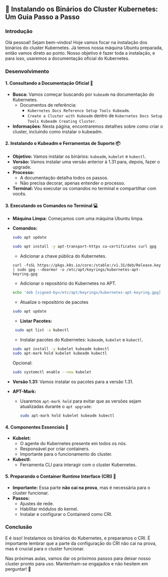 ## 🚀 Instalando os Binários do Cluster Kubernetes: Um Guia Passo a Passo

### Introdução

Olá pessoal! Sejam bem-vindos! Hoje vamos focar na instalação dos binários do cluster Kubernetes. Já temos nossa máquina Ubuntu preparada, então vamos direto ao ponto. Nosso objetivo é fazer toda a instalação, e para isso, usaremos a documentação oficial do Kubernetes.

### Desenvolvimento

#### 1. Consultando a Documentação Oficial 📖

*   **Busca:** Vamos começar buscando por `kubeadm` na documentação do Kubernetes.
    *   Documentos de referência:
        *   `Kubernetes Docs Reference Setup Tools Kubeadm`.
        *   `Create a Cluster with Kubeadm` dentro de `Kubernetes Docs Setup Tools Kubeadm Creating Cluster`.
*   **Informações:** Nesta página, encontraremos detalhes sobre como criar o cluster, incluindo como instalar o kubeadm.

#### 2. Instalando o Kubeadm e Ferramentas de Suporte 📦

*   **Objetivo:** Vamos instalar os binários: `kubeadm`, `kubelet` e `kubectl`.
*   **Versão:** Vamos instalar uma versão anterior à 1.31 para, depois, fazer o upgrade.
*   **Processo:**
    *   A documentação detalha todos os passos.
    *   Não precisa decorar, apenas entender o processo.
*   **Terminal:** Vou executar os comandos no terminal e compartilhar com vocês.

#### 3. Executando os Comandos no Terminal 💻

*   **Máquina Limpa:** Começamos com uma máquina Ubuntu limpa.
*   **Comandos:**
    ```bash
    sudo apt update
    ```
    ```bash
    sudo apt install -y apt-transport-https ca-certificates curl gpg
    ```
    *   Adicionar a chave pública do Kubernetes.
    ```
    curl -fsSL https://pkgs.k8s.io/core:/stable:/v1.31/deb/Release.key | sudo gpg --dearmor -o /etc/apt/keyrings/kubernetes-apt-keyring.gpg
    ```
    *   Adicionar o repositório do Kubernetes no APT.
    ```bash
    echo 'deb [signed-by=/etc/apt/keyrings/kubernetes-apt-keyring.gpg] https://pkgs.k8s.io/core:/stable:/v1.31/deb/ /' | sudo tee /etc/apt/sources.list.d/kubernetes.list
    ```
    * Atualize o repositório de pacotes
    ```bash
    sudo apt update
    ```
    *   **Listar Pacotes:**
    ```bash
     sudo apt list -a kubectl
    ```
    *   Instalar pacotes do Kubernetes: `kubeadm`, `kubelet` e `kubectl`.
    ```bash
    sudo apt install -y kubelet kubeadm kubectl
    sudo apt-mark hold kubelet kubeadm kubectl
    ```

    Opcional:
    ```bash
    sudo systemctl enable --now kubelet
    ```
    

*   **Versão 1.31:** Vamos instalar os pacotes para a versão 1.31.
*   **APT-Mark:**
     * Usaremos `apt-mark hold` para evitar que as versões sejam atualizadas durante o `apt upgrade`:
        ```bash
        sudo apt-mark hold kubelet kubeadm kubectl
        ```

#### 4. Componentes Essenciais 🧩

*   **Kubelet:**
    *   O agente do Kubernetes presente em todos os nós.
    *   Responsável por criar containers.
    *   Importante para o funcionamento do cluster.
*   **Kubectl:**
    *  Ferramenta CLI para interagir com o cluster Kubernetes.

#### 5. Preparando o Container Runtime Interface (CRI) 🐳

*   **Importante:** Essa parte **não cai na prova**, mas é necessária para o cluster funcionar.
*   **Passos:**
    *  Ajustes de rede.
    *  Habilitar módulos do kernel.
    *  Instalar e configurar o Containerd como CRI.

### Conclusão

E é isso! Instalamos os binários do Kubernetes, e preparamos o CRI. É importante lembrar que a parte da configuração do CRI não cai na prova, mas é crucial para o cluster funcionar.

Nas próximas aulas, vamos dar os próximos passos para deixar nosso cluster pronto para uso. Mantenham-se engajados e não hesitem em perguntar! 👋
